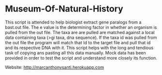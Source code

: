 Museum-Of-Natural-History
=========================
This script is attended to help biologist extract gene paralogs from a bast.out file.  The e value is the determining factor in whether an organism is pulled from the out file.  The taxa are are pulled are matched against a local data containing taxa (>gi taxa, dna sequence).  If the taxa id was pulled from the out file the program will match that Id to the target file and pull that id and its respective DNA with it.  This script helps with the long and tendious task of copying ans pasting all this data manually.  Mock data has been provided in order to test the script and understand more closely its function.

Website:
http://marcanthonysanti.herokuapp.com
